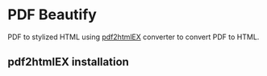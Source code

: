 # PDF Beautify

PDF to stylized HTML using [pdf2htmlEX](https://github.com/pdf2htmlEX/pdf2htmlEX 'pdf2htmlEX') converter to convert PDF to HTML.

## pdf2htmlEX installation
